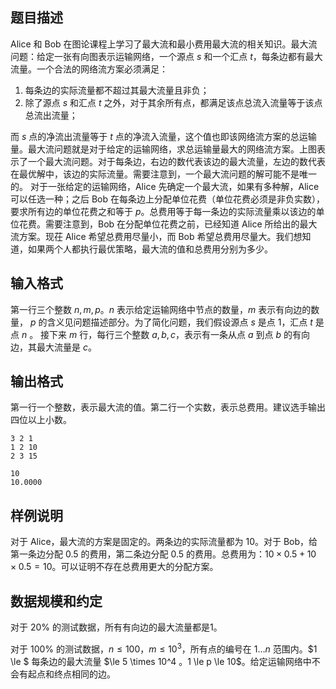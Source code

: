 ## 题目描述

Alice 和 Bob 在图论课程上学习了最大流和最小费用最大流的相关知识。最大流问题：给定一张有向图表示运输网络，一个源点 $s$ 和一个汇点 $t$，每条边都有最大流量。一个合法的网络流方案必须满足：

1. 每条边的实际流量都不超过其最大流量且非负；
2. 除了源点 $s$ 和汇点 $t$ 之外，对于其余所有点，都满足该点总流入流量等于该点总流出流量；

而  $s$ 点的净流出流量等于 $t$ 点的净流入流量，这个值也即该网络流方案的总运输量。最大流问题就是对于给定的运输网络，求总运输量最大的网络流方案。上图表示了一个最大流问题。对于每条边，右边的数代表该边的最大流量，左边的数代表在最优解中，该边的实际流量。需要注意到，一个最大流问题的解可能不是唯一的。 对于一张给定的运输网络，Alice 先确定一个最大流，如果有多种解，Alice 可以任选一种；之后 Bob 在每条边上分配单位花费（单位花费必须是非负实数），要求所有边的单位花费之和等于 $p$。总费用等于每一条边的实际流量乘以该边的单位花费。需要注意到，Bob 在分配单位花费之前，已经知道 Alice 所给出的最大流方案。现茌 Alice 希望总费用尽量小，而 Bob 希望总费用尽量大。我们想知道，如果两个人都执行最优策略，最大流的值和总费用分别为多少。

## 输入格式

第一行三个整数 $n,m,p$。$n$ 表示给定运输网络中节点的数量，$m$ 表示有向边的数量， $p$ 的含义见问题描述部分。为了简化问题，我们假设源点 $s$ 是点  $1$，汇点 $t$ 是点 $n$ 。 接下来 $m$ 行，每行三个整数 $a,b,c$，表示有一条从点 $a$ 到点 $b$ 的有向边，其最大流量是 $c$。

## 输出格式

第一行一个整数，表示最大流的值。第二行一个实数，表示总费用。建议选手输出四位以上小数。



```input1
3 2 1
1 2 10
2 3 15
```



```output1
10
10.0000
```

## 样例说明

对于 Alice，最大流的方案是固定的。两条边的实际流量都为 $10$。对于 Bob，给第一条边分配 $0.5$ 的费用，第二条边分配 $0.5$ 的费用。总费用为：$10\times 0.5+10\times 0.5=10$。可以证明不存在总费用更大的分配方案。

## 数据规模和约定

对于 $20\%$ 的测试数据，所有有向边的最大流量都是$1$。

对于 $100\%$ 的测试数据，$n \le 100，m \le 10^3$，所有点的编号在 $1 \dots n$ 范围内。$1 \le $ 每条边的最大流量 $\le  5 \times 10^4 $。$1 \le p \le 10$。给定运输网络中不会有起点和终点相同的边。

